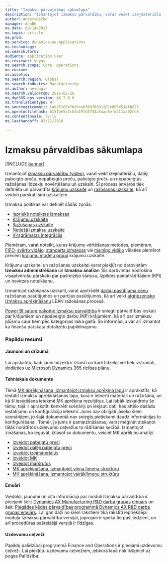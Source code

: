 ```yaml
---
title: "Izmaksu pārvaldības sākumlapa"
description: "Izmantojot izmaksu pārvaldību, varat veikt izejmateriālu, daļēji pabeigto preču, nepabeigto preču, pabeigto preču un nepabeigtās ražošanas līdzekļu novērtēšanu un uzskaiti."
author: AndersGirke
manager: AnnBe
ms.date: 02/14/2017
ms.topic: article
ms.prod: 
ms.service: dynamics-ax-applications
ms.technology: 
ms.search.form: 
audience: Application User
ms.reviewer: yuyus
ms.search.scope: Core, Operations
ms.custom: 
ms.assetid: 
ms.search.region: Global
ms.search.industry: Manufacturing
ms.author: aevengir
ms.search.validFrom: 2016-02-28
ms.dyn365.ops.version: AX 7.0.0
ms.translationtype: HT
ms.sourcegitcommit: cab2f165a70e5ce8f09f0391282e055e51afb225
ms.openlocfilehash: b1513e5a7cb3a19fd3743a5aac8efd211aa02ce8
ms.contentlocale: lv-lv
ms.lasthandoff: 02/21/2018

---
```


# <a name="cost-management-home-page"></a>Izmaksu pārvaldības sākumlapa

[!INCLUDE [banner](../includes/banner.md)]

Izmantojot [izmaksu pārvaldību (video)](https://www.youtube.com/watch?v=vXzlC-mOBcg&feature=youtu.be), varat veikt izejmateriālu, daļēji pabeigto preču, nepabeigto preču, pabeigto preču un nepabeigtās ražošanas līdzekļu novērtēšanu un uzskaiti. Šī process ietvaros tiek definēta un pārvaldīta [krājumu uzskaite](cost-object.md) un [ražošanas uzskaite](bom-calculations.md), kā arī veidoti pārskati šīm uzskaitēm.

Izmaksu politikas var definēt šādās zonās: 
-  [Iepriekš noteiktas izmaksas](costing-versions.md)
-  [Krājumu uzskaite](cost-object.md)
-  [Ražošanas uzskaite](bom-calculations.md)
-  [Netiešā izmaksu uzskaite](costing-sheets.md)
-  [Virsgrāmatas integrācija](production-order-cost-analysis.md)

Piemēram, varat noteikt, kuras krājumu vērtēšanas metodes, piemēram, [FIFO](fifo-physical-value-marking.md), [svērto vidējo](weighted-average-physical-value-marking.md), [standarta izmaksas](prerequisites-standard-costs.md) vai [mainīgo vidējo](moving-average.md) vēlaties piemērot precēm [krājumu modeļu grupā](../inventory/reserve-inventory-quantities.md) krājumu uzskaitē.

Krājumu uzskaitei un ražošanas uzskaitei varat piekļūt no darbvietām **Izmaksu administrēšana** un **Izmaksu analīze**. Šīs darbvietas nodrošina visaptverošu pārskatu par pašreizējo statusu, izpildes pamatrādītājiem (KPI) un novirzes noteikšanu. 

Izmantojot ražošanas uzskaiti, varat apstrādēt [darbu pasūtījuma cenu](production-order-cost-analysis.md) ražošanas pasūtījumos un partijas pasūtījumos, kā arī veikt [atgriezenisko izmaksu aprēķināšanu](backflush-costing.md) LEAN ražošanas procesā.

[Power BI satura pakotnē Izmaksu pārvaldība](../../dev-itpro/analytics/cost-management-content-pack.md) ir sniegti pārvaldības ieskati par krājumiem un nepabeigto darbu (NP) krājumiem, kā arī par izmaksu plūsmu caur tiem pēc kategorijas laika gaitā. Šo informāciju var arī izmantot kā finanšu pārskata detalizētu papildinājumu.

### <a name="additional-resources"></a>Papildu resursi

#### <a name="whats-new-and-in-development"></a>Jaunumi un drīzumā

Lai apskatītu, kādi jauni līdzekļi ir izlaisti un kādi līdzekļi vēl tiek izstrādāti, dodieties uz [Microsoft Dynamics 365 rīcības plānu](https://roadmap.dynamics.com/). 

#### <a name="white-paper"></a>Tehniskais dokuments
Tēmā [MK aprēķināšana, izmantojot izmaksu aprēķina lapu](https://mbs.microsoft.com/customersource/northamerica/AX/learning/documentation/white-papers/365operationsbomcalsheet) ir aprakstīts, kā iestatīt izmaksu aprēķināšanas lapu, kurā ir ietverti materiāli un ražošana, un kā šī iestatīšana ietekmē MK aprēķina rezultātus. Lai labāk izskaidrotu šo tēmu, tajā ir aprakstīti konkrēti scenāriji un iekļauti dati, kas attēlo dažādu iestatījumu un konfigurāciju ietekmi. Jums nav obligāti jāseko šiem scenārijiem, jo šajā dokumentā nav sniegts pietiekami daudz informācijas to konfigurēšanai. Tomēr, ja jums ir pamatzināšanas, varat mēģināt atskaņot tālāk norādītos uzdevumu ceļvežus to rādīšanas secībā. Izmantojot zināšanas, ko ieguvāt, izlasot so dokumentu, veiciet MK aprēķinu analīzi. 

-  [Izveidot pabeigtu preci](tasks/create-finished-product-2016-02.md)
-  [Izveidot daļēji pabeigtu preci](tasks/create-semi-finished-product-2016-02.md)
-  [Izveidot izejmateriālus](tasks/create-raw-materials-2016-02.md)
-  [Izveidot MK](tasks/create-boms-2016-02.md)
-  [Izveidot maršrutus](tasks/create-routes-2016-02.md)
-  [MK aprēķināšana, izmantojot viena līmeņa struktūru](tasks/calculate-bom-single-level-structure-2016-02.md)
-  [MK aprēķināšana, izmantojot vairāklīmeņu struktūru](tasks/calculate-bom-multilevel-structure-2016-02.md)


#### <a name="blogs"></a>Emuāri
Viedokļi, jaunumi un cita informācija par moduli Izmaksu pārvaldība ir pieejami šeit: [Dynamics AX Manufacturing R&D darba grupas emuārs](https://blogs.msdn.microsoft.com/axmfg) un šeit: [Piegādes ķēdes pārvaldības programmā Dynamics AX R&D darba grupas emuārs](https://blogs.msdn.microsoft.com/dynamicsaxscm). Lai gan daži no šiem rakstiem tika rakstīti iepriekšējai moduļa Izmaksu pārvaldība versijai, joprojām ir spēkā tie paši jēdzieni, un arī procedūras pašreizējā versijā ir līdzīgas.

#### <a name="task-guides"></a>Uzdevumu ceļveži
Papildu palīdzībai programmā Finance and Operations ir pieejami uzdevumu ceļveži. Lai piekļūtu uzdevumu ceļvežiem, jebkurā lapā noklikšķiniet uz pogas Palīdzība.


